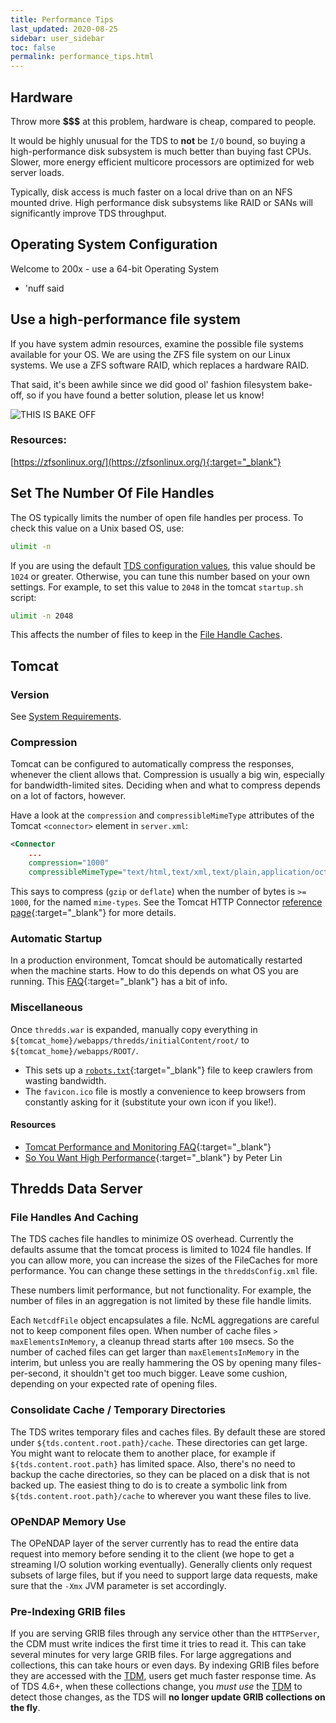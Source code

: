 ```yaml
---
title: Performance Tips
last_updated: 2020-08-25
sidebar: user_sidebar
toc: false
permalink: performance_tips.html
---
```


## Hardware

Throw more **$$$** at this problem, hardware is cheap, compared to people.

It would be highly unusual for the TDS to **not** be `I/O` bound, so buying a high-performance disk subsystem is much better than buying fast CPUs.
Slower, more energy efficient multicore processors are optimized for web server loads.

Typically, disk access is much faster on a local drive than on an NFS mounted drive.
High performance disk subsystems like RAID or SANs will significantly improve TDS throughput.

## Operating System Configuration

Welcome to 200x - use a 64-bit Operating System
* 'nuff said

## Use a high-performance file system

If you have system admin resources, examine the possible file systems available for your OS. 
We are using the ZFS file system on our Linux systems.
We use a ZFS software RAID, which replaces a hardware RAID.

That said, it's been awhile since we did good ol' fashion filesystem bake-off, so if you have found a better solution, please let us know! 

<img src="https://www.mememaker.net/api/bucket?path=static/img/memes/full/2014/Jul/22/13/this-is-bake-off.jpg" alt="THIS IS BAKE OFF">

### Resources:
[https://zfsonlinux.org/](https://zfsonlinux.org/){:target="_blank"}

## Set The Number Of File Handles

The OS typically limits the number of open file handles per process.
To check this value on a Unix based OS, use:

~~~bash
ulimit -n 
~~~

If you are using the default [TDS configuration values](tds_config_ref.html#netcdffile-objects), this value should be `1024` or greater. 
Otherwise, you can tune this number based on your own settings.
For example, to set this value to `2048` in the tomcat `startup.sh` script:

~~~bash
ulimit -n 2048
~~~

This affects the number of files to keep in the [File Handle Caches](#file-handles-and-caching).

## Tomcat

### Version

See [System Requirements](install_java_tomcat.html#system-requirements).

### Compression

Tomcat can be configured to automatically compress the responses, whenever the client allows that.
Compression is usually a big win, especially for bandwidth-limited sites.
Deciding when and what to compress depends on a lot of factors, however.

Have a look at the `compression` and `compressibleMimeType` attributes of the Tomcat `<connector>` element in `server.xml`:

~~~xml
<Connector 
    ...
    compression="1000"
    compressibleMimeType="text/html,text/xml,text/plain,application/octet-stream" />
~~~

This says to compress (`gzip` or `deflate`) when the number of bytes is `>= 1000`, for the named `mime-types`.
See the Tomcat HTTP Connector [reference page](https://tomcat.apache.org/tomcat-8.5-doc/config/http.html){:target="_blank"} for more details.

### Automatic Startup

In a production environment, Tomcat should be automatically restarted when the machine starts.
How to do this depends on what OS you are running. 
This [FAQ](https://cwiki.apache.org/confluence/display/tomcat/HowTo#HowTo-HowdoIinstallTomcatasaserviceunderUnix?){:target="_blank"} has a bit of info.

### Miscellaneous

Once `thredds.war` is expanded, manually copy everything in `${tomcat_home}/webapps/thredds/initialContent/root/` to `${tomcat_home}/webapps/ROOT/`.

* This sets up a [`robots.txt`](https://www.robotstxt.org/){:target="_blank"} file to keep crawlers from wasting bandwidth.
* The `favicon.ico` file is mostly a convenience to keep browsers from constantly asking for it (substitute your own icon if you like!).

#### Resources
- [Tomcat Performance and Monitoring FAQ](https://cwiki.apache.org/confluence/display/TOMCAT/Performance+and+Monitoring){:target="_blank"}
- [So You Want High Performance](https://tomcat.apache.org/articles/performance.pdf){:target="_blank"} by Peter Lin

## Thredds Data Server

### File Handles And Caching

The TDS caches file handles to minimize OS overhead.
Currently the defaults assume that the tomcat process is limited to 1024 file handles.
If you can allow more, you can increase the sizes of the FileCaches for more performance.
You can change these settings in the `threddsConfig.xml` file.

These numbers limit performance, but not functionality.
For example, the number of files in an aggregation is not limited by these file handle limits.

Each `NetcdfFile` object encapsulates a file.
NcML aggregations are careful not to keep component files open.
When number of cache files `> maxElementsInMemory`, a cleanup thread starts after `100` msecs. 
So the number of cached files can get larger than `maxElementsInMemory` in the interim, but unless you are really hammering the OS by opening many files-per-second, it shouldn't get too much bigger.
Leave some cushion, depending on your expected rate of opening files.

### Consolidate Cache / Temporary Directories

The TDS writes temporary files and caches files.
By default these are stored under `${tds.content.root.path}/cache`. These
 directories can get large. You might want to relocate them to another place, for example if `${tds.content.root.path}` has limited space.
 Also, there's no need to backup the cache directories, so they can be placed on a disk that is not backed up.
 The easiest thing to do is to create a symbolic link from `${tds.content.root.path}/cache` to wherever you want these files to live.

### OPeNDAP Memory Use

The OPeNDAP layer of the server currently has to read the entire data request into memory before sending it to the client (we hope to get a streaming I/O solution working eventually). 
Generally clients only request subsets of large files, but if you need to support large data requests, make sure that the `-Xmx` JVM parameter is set accordingly.

### Pre-Indexing GRIB files

If you are serving GRIB files through any service other than the `HTTPServer`, the CDM must write indices the first time it tries to read it.
This can take several minutes for very large GRIB files.
For large aggregations and collections, this can take hours or even days.
By indexing GRIB files before they are accessed with the [TDM](tdm_ref.html), users get much faster response time.
As of TDS 4.6+, when these collections change, you _must use_ the [TDM](tdm_ref.html) to detect those changes, as the TDS will **no longer update GRIB collections on the fly**.
